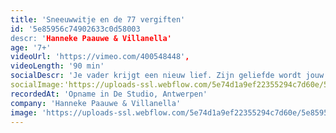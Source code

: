 ```yaml
---
title: 'Sneeuwwitje en de 77 vergiften'
id: '5e85956c74902633c0d58003
descr: 'Hanneke Paauwe & Villanella'
age: '7+'
videoUrl: 'https://vimeo.com/400548448',
videoLength: '90 min'
socialDescr: 'Je vader krijgt een nieuw lief. Zijn geliefde wordt jouw vijand. En niemand leefde er nog lang en gelukkig! Vergeet de gebroeders Grimm, wis Walt, delete Disney.Sneeuwwitje en haar stiefmoeder nemen zelf het woord. En hoe! De twee schoonheden dagen elkaar uit, kruipen onder elkaars huid, snoeren de ander de mond en spelen wedstrijdjes in wreedheden. Hard tegen hard. Mooi en meedogenloos. Gif en tegengif?Janne Desmet en Sarah Bourgeois spelen een sprankelende voorstelling vol humor en ontroering.Over het uitschakelen van indringers aan de keukentafel. Over (stief)ouders en (stief)kinderen die elkaars bloed wel kunnen drinken. Zal er ooit er een moment komen waarop de twee vijanden samen voor de spiegel staan?'
socialImage:'https://uploads-ssl.webflow.com/5e74d1a9ef22355294c7d60e/5e8595d0c08f267ca9179203_Sneeuwwitje%20en%20de%2077%20vergiften%20(c)%20Olmo%20Claessens%20(2).jpg'
recordedAt: 'Opname in De Studio, Antwerpen'
company: 'Hanneke Paauwe & Villanella'
image: 'https://uploads-ssl.webflow.com/5e74d1a9ef22355294c7d60e/5e8595d0c08f267ca9179203_Sneeuwwitje%20en%20de%2077%20vergiften%20(c)%20Olmo%20Claessens%20(2).jpg'
---
```

